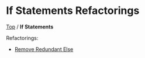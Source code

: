# If Statements Refactorings

[Top](../README.md) / **If Statements**

Refactorings:

* [Remove Redundant Else](RemoveRedundantElse.md)